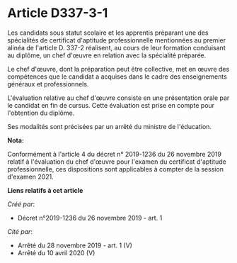 # Article D337-3-1

Les candidats sous statut scolaire et les apprentis préparant une des spécialités de certificat d'aptitude professionnelle
mentionnées au premier alinéa de l'article D. 337-2 réalisent, au cours de leur formation conduisant au diplôme, un chef
d'œuvre en relation avec la spécialité préparée.

Le chef d'œuvre, dont la préparation peut être collective, met en œuvre des compétences que le candidat a acquises dans le
cadre des enseignements généraux et professionnels.

L'évaluation relative au chef d'œuvre consiste en une présentation orale par le candidat en fin de cursus. Cette évaluation
est prise en compte pour l'obtention du diplôme.

Ses modalités sont précisées par un arrêté du ministre de l'éducation.

**Nota:**

Conformément à l'article 4 du décret n° 2019-1236 du 26 novembre 2019 relatif à l'évaluation du chef d'œuvre pour l'examen du
certificat d'aptitude professionnelle, ces dispositions sont applicables à compter de la session d'examen 2021.

**Liens relatifs à cet article**

_Créé par_:

  - Décret n°2019-1236 du 26 novembre 2019 - art. 1

_Cité par_:

  - Arrêté du 28 novembre 2019 - art. 1 (V)
  - Arrêté du 10 avril 2020 (V)
